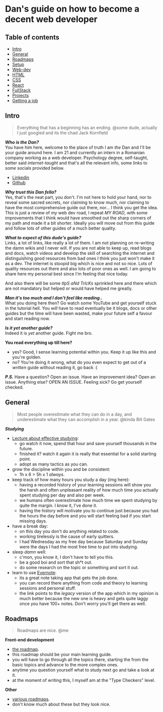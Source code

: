 
# Dan's guide on how to become a decent web developer

## Table of contents
- [Intro](#intro)
- [General](#general)
- [Roadmaps](#roadmaps)
- [Setup](#setup)
- [Web-dev](#web-dev)
- [HTML](#html)
- [CSS](#css)
- [React](#react)
- [FullStack](#fullstack)
- [Projects](#projects)
- [Getting a job](#getting-a-job)

## Intro

> Everything that has a beginning has an ending. 
> @some dude, actually I just googled and its the chad Jack Kornfield

***Who is the Dan?*** </br>
 You have him here, welcome to the place of truth I am *the* Dan and I'll be your guide around here. I am 21 and currently an intern in a Romanian company working as a web developer. Psychology degree, self-taught, better said *internet-taught* and that's all the relevant info, some links to *some* socials provided below.
 
 - [Linkedin](https://www.linkedin.com/in/dan-lucian-gaina/)
 - [Github](https://github.com/Dan-Lucian)

***Why trust this Dan fella?*** </br>
Yes, that's the neat part, you don't. I'm not here to hold your hand, nor to reveal some sacred secrets, nor claiming to know much, nor claiming to have the most comprehensive guide out there, nor... I think you get the idea. This is just a review of *my* web dev road, I repeat *MY ROAD*, with some improvements that I think would have smoothed out the sharp corners of my path and made it a bit shorter. Ideally you will move out from this guide and follow lots of other guides of a much better quality.

***What to expect of this dude's guide?*** </br>
Links, a lot of links, like really a lot of them. I am not planning on re-writing the damn wikis and I never will. If you are not able to keep up, read blogs and docs, watch videos and develop the skill of searching the internet and distinguishing good resources from bad ones I think you just won't make it as a dev. The internet is stoopid big which is nice and not so nice. Lots of quality resources out there and also lots of poor ones as well. I am going to share here my personal best since I'm feeling that nice today.

And also there will be some *tIpS aNd TrIcKs* sprinkled here and there which are not mandatory but helped or would have helped me greatly.

***Man it's too much and I don't feel like reading..*** </br>
What you doing here then? Go watch some YouTube and get yourself stuck in the tutorial hell. You *will* have to read eventually be it blogs, docs or other guides but the time will have been wasted, make your future self a favour and start reading now.

***Is it yet another guide?*** </br>
Indeed it is *yet* another guide. Fight me bro.

**You read everything up till here?** </br>

 - yes? Good, I sense learning potential within you. Keep it up like this and you're golden. 
 - no? You're doing it wrong, what do you even expect to get out of a *written* guide without reading it, go back :(

***P.S.*** Have a question? Open an issue. Have an improvement idea? Open an issue. Anything else? OPEN AN ISSUE. Feeling sick? Go get yourself checked.

## General

> Most people overestimate what they can do in a day, and underestimate what they can accomplish in a year. 
> @kinda Bill Gates

***Studying***
 - [Lecture about effective studying](https://www.youtube.com/watch?v=IlU-zDU6aQ0&t=604s):
	 - go watch it now, spend that hour and save yourself thousands in the future.
	 - finished it? watch it again it is really that essential for a solid starting point.
	 - adopt as many tactics as you can.
- grow the discipline within you and be consistent:
	-  1h x 6 > 5h x 1 *always*.
- keep track of how many hours you study a day (img here):
	- having a recorded history of your learning sessions will show you the harsh and often unpleasant reality of how much time you actually spent studying per day and also per week.
	- we humans often overestimate how much time we spent studying by quite the margin. I know it, I've done it.
	- having the history will motivate you to continue just because you had the hours the day before and you will start feeling bad if you start missing days.
- have a break day:
	- on this day you don't do anything related to code.
	- working tirelessly is the cause of early quitters.
	- I had Wednesday as my free day because Saturday and Sunday were the days I had the most free time to put into studying.
- sleep *damn* well:
	- c'mon, you know it, I don't have to tell you this.
	- be a good boi and sort that sh*t out.
	- do some research on the topic or something and sort it out.
- learn to use [Evernote](https://help.evernote.com/hc/en-us/articles/360052560314-Install-an-older-version-of-Evernote):
	- its a great note taking app that gets the job done.
	- you can record there anything from code and theory to learning sessions and personal stuff.
	- the link points to the *legacy* version of the app which in my opinion is much better because the new one is heavy and gets quite laggy once you have 100+ notes. Don't worry you'll get there as well.


## Roadmaps

> Roadmaps are nice. 
> @me

**Front-end development**
 - [the roadmap](https://roadmap.sh/frontend).
 - this roadmap should be your main learning guide. 
 - you will have to go through all the topics there, starting the from the basic topics and advance to the more complex ones.
 - anytime you question yourself what to study next go and take a look at it.
 - at the moment of writing this, I myself am at the "Type Checkers" level.

**Other**
 - [various roadmaps](https://github.com/kamranahmedse/developer-roadmap).
 - don't know much about these but they look nice.

